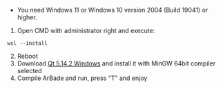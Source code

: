 - You need Windows 11 or Windows 10 version 2004 (Build 19041) or higher.

1. Open CMD with administrator right and execute:
```
wsl --install
```
2. Reboot
3. Download [Qt 5.14.2 Windows](https://download.qt.io/archive/qt/5.14/5.14.2/qt-opensource-windows-x86-5.14.2.exe) and install it with MinGW 64bit compiler selected
4. Compile ArBade and run, press "T" and enjoy